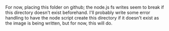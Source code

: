 For now, placing this folder on github; the node.js fs writes seem to break if this directory doesn't exist beforehand. I'll probably write some error handling to have the node script create this directory if it doesn't exist as the image is being written, but for now, this will do.
